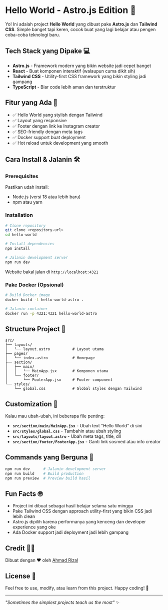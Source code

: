 # Hello World - Astro.js Edition 🚀

Yo! Ini adalah project **Hello World** yang dibuat pake **Astro.js** dan **Tailwind CSS**. Simple banget tapi keren, cocok buat yang lagi belajar atau pengen coba-coba teknologi baru.

## Tech Stack yang Dipake 💻

- **Astro.js** - Framework modern yang bikin website jadi cepet banget
- **React** - Buat komponen interaktif (walaupun cuma dikit sih)
- **Tailwind CSS** - Utility-first CSS framework yang bikin styling jadi gampang
- **TypeScript** - Biar code lebih aman dan terstruktur

## Fitur yang Ada 🌟

- ✅ Hello World yang stylish dengan Tailwind
- ✅ Layout yang responsive
- ✅ Footer dengan link ke Instagram creator
- ✅ SEO-friendly dengan meta tags
- ✅ Docker support buat deployment
- ✅ Hot reload untuk development yang smooth

## Cara Install & Jalanin 🛠️

### Prerequisites
Pastikan udah install:
- Node.js (versi 18 atau lebih baru)
- npm atau yarn

### Installation
```bash
# Clone repository
git clone <repository-url>
cd hello-world

# Install dependencies
npm install

# Jalanin development server
npm run dev
```

Website bakal jalan di `http://localhost:4321`

### Pake Docker (Opsional)
```bash
# Build Docker image
docker build -t hello-world-astro .

# Jalanin container
docker run -p 4321:4321 hello-world-astro
```

## Structure Project 📁

```
src/
├── layouts/
│   └── layout.astro          # Layout utama
├── pages/
│   └── index.astro           # Homepage
├── section/
│   ├── main/
│   │   └── MainApp.jsx       # Komponen utama
│   └── footer/
│       └── FooterApp.jsx     # Footer component
└── styles/
    └── global.css            # Global styles dengan Tailwind
```

## Customization 🎨

Kalau mau ubah-ubah, ini beberapa file penting:

- **`src/section/main/MainApp.jsx`** - Ubah text "Hello World" di sini
- **`src/styles/global.css`** - Tambahin atau ubah styling
- **`src/layouts/layout.astro`** - Ubah meta tags, title, dll
- **`src/section/footer/FooterApp.jsx`** - Ganti link sosmed atau info creator

## Commands yang Berguna 📝

```bash
npm run dev      # Jalanin development server
npm run build    # Build production
npm run preview  # Preview build hasil
```

## Fun Facts 🤓

- Project ini dibuat sebagai hasil belajar selama satu minggu
- Pake Tailwind CSS dengan approach utility-first yang bikin CSS jadi lebih clean
- Astro.js dipilih karena performanya yang kenceng dan developer experience yang oke
- Ada Docker support jadi deployment jadi lebih gampang

## Credit 👨‍💻

Dibuat dengan ❤️ oleh [Ahmad Rizal](https://www.instagram.com/ahmdrizaalll)

## License 📄

Feel free to use, modify, atau learn from this project. Happy coding! 🎉

---

*"Sometimes the simplest projects teach us the most"* ✨